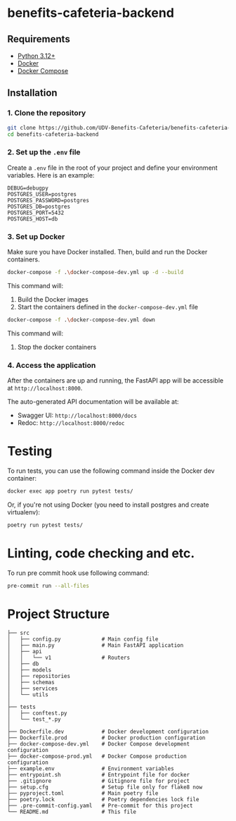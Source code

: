 # benefits-cafeteria-backend

## Requirements

- [Python 3.12+](https://www.python.org/downloads/)
- [Docker](https://www.docker.com/get-started)
- [Docker Compose](https://docs.docker.com/compose/install/)

## Installation

### 1. Clone the repository

```bash
git clone https://github.com/UDV-Benefits-Cafeteria/benefits-cafeteria-backend.git
cd benefits-cafeteria-backend
```
### 2. Set up the ``.env`` file

Create a ``.env`` file in the root of your project and define your environment variables. Here is an example:

```dotenv
DEBUG=debugpy
POSTGRES_USER=postgres
POSTGRES_PASSWORD=postgres
POSTGRES_DB=postgres
POSTGRES_PORT=5432
POSTGRES_HOST=db
```

### 3. Set up Docker
Make sure you have Docker installed. Then, build and run the Docker containers.

```bash
docker-compose -f .\docker-compose-dev.yml up -d --build
```
This command will:
1. Build the Docker images
2. Start the containers defined in the ``docker-compose-dev.yml`` file

```bash
docker-compose -f .\docker-compose-dev.yml down
```
This command will:
1. Stop the docker containers

### 4. Access the application
After the containers are up and running, the FastAPI app will be accessible at ``http://localhost:8000``.

The auto-generated API documentation will be available at:

- Swagger UI: ``http://localhost:8000/docs``
- Redoc: ``http://localhost:8000/redoc``

# Testing

To run tests, you can use the following command inside the Docker dev container:
```bash
docker exec app poetry run pytest tests/
```
Or, if you're not using Docker (you need to install postgres and create virtualenv): 
```bash
poetry run pytest tests/
```

# Linting, code checking and etc.
To run pre commit hook use following command:

```bash
pre-commit run --all-files
```

# Project Structure

```
├── src
│   ├── config.py             # Main config file
│   ├── main.py               # Main FastAPI application
│   ├── api
│   │   └── v1                # Routers
│   ├── db                    
│   ├── models               
│   ├── repositories
│   ├── schemas
│   ├── services
│   └── utils
│
├── tests
│   ├── conftest.py
│   └── test_*.py    
│               
├── Dockerfile.dev            # Docker development configuration
├── Dockerfile.prod           # Docker production configuration
├── docker-compose-dev.yml    # Docker Compose development configuration
├── docker-compose-prod.yml   # Docker Compose production configuration
├── example.env               # Environment variables
├── entrypoint.sh             # Entrypoint file for docker
├── .gitignore                # Gitignore file for project
├── setup.cfg                 # Setup file only for flake8 now
├── pyproject.toml            # Main poetry file
├── poetry.lock               # Poetry dependencies lock file
├── .pre-commit-config.yaml   # Pre-commit for this project
└── README.md                 # This file
```
